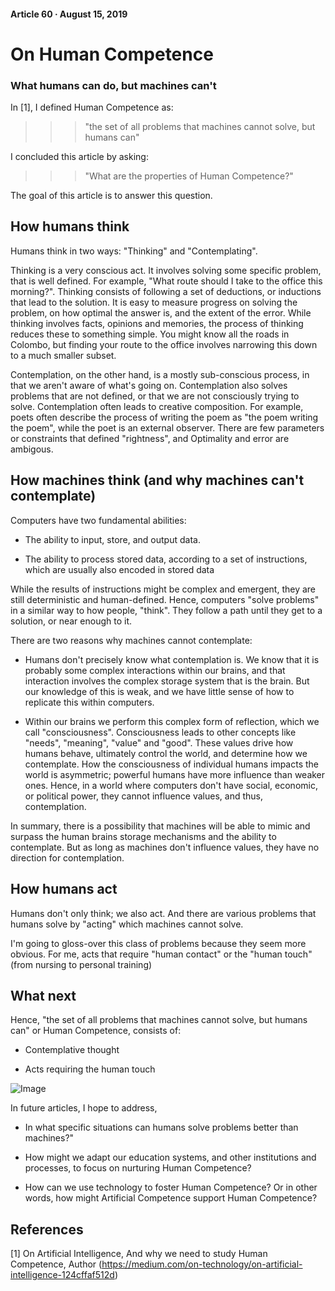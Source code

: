 #### Article 60 · August 15, 2019

# On Human Competence

### What humans can do, but machines can't

In [1], I defined Human Competence as:

>>> "the set of all problems that machines cannot solve, but humans can"

I concluded this article by asking:

>>> "What are the properties of Human Competence?"

The goal of this article is to answer this question.

## How humans think

Humans think in two ways: "Thinking" and "Contemplating".

Thinking is a very conscious act. It involves solving some specific problem, that is well defined. For example, "What route should I take to the office this morning?". Thinking consists of following a set of deductions, or inductions that lead to the solution. It is easy to measure progress on solving the problem, on how optimal the answer is, and the extent of the error. While thinking involves facts, opinions and memories, the process of thinking reduces these to something simple. You might know all the roads in Colombo, but finding your route to the office involves narrowing this down to a much smaller subset.

Contemplation, on the other hand, is a mostly sub-conscious process, in that we aren't aware of what's going on. Contemplation also solves problems that are not defined, or that we are not consciously trying to solve. Contemplation often leads to creative composition. For example, poets often describe the process of writing the poem as "the poem writing the poem", while the poet is an external observer. There are few parameters or constraints that defined "rightness", and Optimality and error are ambigous.

## How machines think (and why machines can't contemplate)

Computers have two fundamental abilities:

* The ability to input, store, and output data.

* The ability to process stored data, according to a set of instructions, which are usually also encoded in stored data

While the results of instructions might be complex and emergent, they are still deterministic and human-defined. Hence, computers "solve problems" in a similar way to how people, "think". They follow a path until they get to a solution, or near enough to it.

There are two reasons why machines cannot contemplate:

* Humans don't precisely know what contemplation is. We know that it is probably some complex interactions within our brains, and that interaction involves the complex storage system that is the brain. But our knowledge of this is weak, and we have little sense of how to replicate this within computers.

* Within our brains we perform this complex form of reflection, which we call "consciousness". Consciousness leads to other concepts like "needs", "meaning", "value" and "good". These values drive how humans behave, ultimately control the world, and determine how we contemplate. How the consciousness of individual humans impacts the world is asymmetric; powerful humans have more influence than weaker ones. Hence, in a world where computers don't have social, economic, or political power, they cannot influence values, and thus, contemplation.

In summary, there is a possibility that machines will be able to mimic and surpass the human brains storage mechanisms and the ability to contemplate. But as long as machines don't influence values, they have no direction for contemplation.

## How humans act

Humans don't only think; we also act. And there are various problems that humans solve by "acting" which machines cannot solve.

I'm going to gloss-over this class of problems because they seem more obvious. For me, acts that require "human contact" or the "human touch" (from nursing to personal training)

## What next

Hence, "the set of all problems that machines cannot solve, but humans can" or Human Competence, consists of:

* Contemplative thought

* Acts requiring the human touch

![Image](https://cdn-images-1.medium.com/max/800/1*b1-kVezYXO2fD-DVtbG0cg.png)

In future articles, I hope to address,

* In what specific situations can humans solve problems better than machines?"

* How might we adapt our education systems, and other institutions and processes, to focus on nurturing Human Competence?

* How can we use technology to foster Human Competence? Or in other words, how might Artificial Competence support Human Competence?

## References

[1] On Artificial Intelligence, And why we need to study Human Competence, Author (https://medium.com/on-technology/on-artificial-intelligence-124cffaf512d)